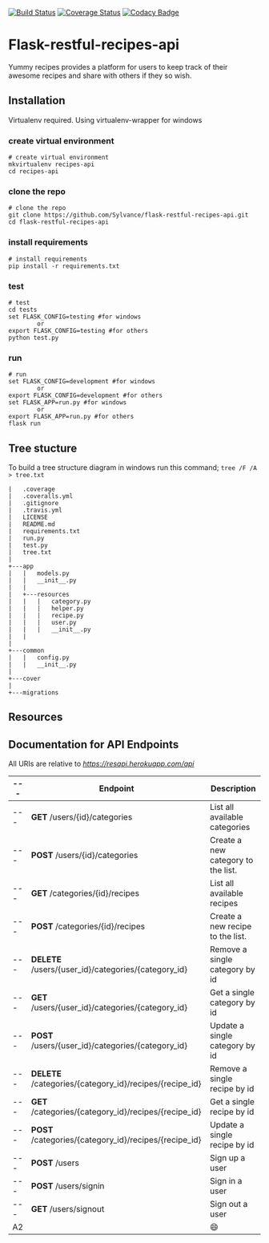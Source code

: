 [![Build Status](https://travis-ci.org/Sylvance/flask-restful-recipes-api.svg?branch=master)](https://travis-ci.org/Sylvance/flask-restful-recipes-api)
[![Coverage Status](https://coveralls.io/repos/github/Sylvance/flask-restful-recipes-api/badge.svg?branch=develop)](https://coveralls.io/github/Sylvance/flask-restful-recipes-api?branch=develop)
[![Codacy Badge](https://api.codacy.com/project/badge/Grade/f24714bd15134063aec24f1e74c9be79)](https://www.codacy.com/app/Sylvance/flask-restful-recipes-api?utm_source=github.com&amp;utm_medium=referral&amp;utm_content=Sylvance/flask-restful-recipes-api&amp;utm_campaign=Badge_Grade)

# Flask-restful-recipes-api
Yummy recipes provides a platform for users to keep track of their awesome recipes and share with others if they so wish.

## Installation

Virtualenv required. Using virtualenv-wrapper for windows

### create virtual environment
```
# create virtual environment
mkvirtualenv recipes-api
cd recipes-api
```

### clone the repo
```
# clone the repo
git clone https://github.com/Sylvance/flask-restful-recipes-api.git
cd flask-restful-recipes-api
```

### install requirements
```
# install requirements
pip install -r requirements.txt
```

### test
```
# test
cd tests
set FLASK_CONFIG=testing #for windows
		or
export FLASK_CONFIG=testing #for others
python test.py
```

### run
```
# run
set FLASK_CONFIG=development #for windows
		or
export FLASK_CONFIG=development #for others
set FLASK_APP=run.py #for windows
		or
export FLASK_APP=run.py #for others
flask run
```

## Tree stucture
To build a tree structure diagram in windows run this command;
```tree /F /A > tree.txt```

```
|   .coverage
|   .coveralls.yml
|   .gitignore
|   .travis.yml
|   LICENSE
|   README.md
|   requirements.txt
|   run.py
|   test.py
|   tree.txt
|   
+---app
|   |   models.py
|   |   __init__.py
|   |   
|   +---resources
|   |   |   category.py
|   |   |   helper.py
|   |   |   recipe.py
|   |   |   user.py
|   |   |   __init__.py
|   |   
|
+---common
|   |   config.py
|   |   __init__.py
|           
+---cover
|       
+---migrations     
```

Resources
---------

## Documentation for API Endpoints

All URIs are relative to *https://resapi.herokuapp.com/api*

|---| Endpoint | Description|
|---|---|---|
|---| **GET** /users/{id}/categories | List all available categories
|---| **POST** /users/{id}/categories | Create a new category to the list.
|---| **GET** /categories/{id}/recipes | List all available recipes
|---| **POST** /categories/{id}/recipes | Create a new recipe to the list.
|---| **DELETE** /users/{user_id}/categories/{category_id} | Remove a single category by id
|---| **GET** /users/{user_id}/categories/{category_id} | Get a single category by id
|---| **POST** /users/{user_id}/categories/{category_id} | Update a single category by id
|---| **DELETE** /categories/{category_id}/recipes/{recipe_id} | Remove a single recipe by id
|---| **GET** /categories/{category_id}/recipes/{recipe_id} | Get a single recipe by id
|---| **POST** /categories/{category_id}/recipes/{recipe_id} | Update a single recipe by id
|---| **POST** /users | Sign up a user
|---| **POST** /users/signin | Sign in a user
|---| **GET** /users/signout | Sign out a user
| A2 |  | :smile: |
